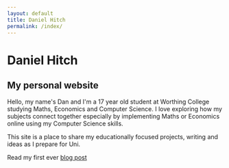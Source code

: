 ```yaml
---
layout: default
title: Daniel Hitch
permalink: /index/
---
```

# Daniel Hitch
## My personal website

Hello, my name's Dan and I'm a 17 year old student at Worthing College studying Maths, Economics and Computer Science. I love exploring how my subjects connect together especially by implementing Maths or Economics online using my Computer Science skills.

This site is a place to share my educationally focused projects, writing and ideas as I prepare for Uni.

Read my first ever [blog post](/blog/)
